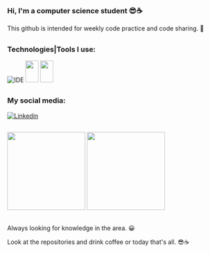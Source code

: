 ### Hi, I'm a computer science student 😎☕
 
 This github is intended for weekly code practice and code sharing. 🤗
 ##
 ### Technologies|Tools I use:
 
![IDE](https://img.shields.io/badge/Visual_Studio_Code-0078D4?style=for-the-badge&logo=visual%20studio%20code&logoColor=white)
  <img height="50" width="30" src="https://cdn.jsdelivr.net/gh/devicons/devicon/icons/java/java-original-wordmark.svg" />
  <img height="50" width="30" src="https://cdn.jsdelivr.net/gh/devicons/devicon/icons/dart/dart-plain-wordmark.svg" />

           
##
 ### My social media:

[![Linkedin](https://img.shields.io/badge/LinkedIn-0077B5?style=for-the-badge&logo=linkedin&logoColor=white)](https://www.linkedin.com/in/hanspeterdietiker)

 
##

<div>
<img height="180em" src="https://github-readme-stats.vercel.app/api?username=hanspeterdietiker&theme=aura&show_icons=true"/>

<img height="180em" src="https://github-readme-stats.vercel.app/api/top-langs/?username=hanspeterdietiker&layout=compact&langs_count=16&theme=aura"/>
</div>

##

Always looking for knowledge in the area. 😀

Look at the repositories and drink coffee or today that's all. 😎☕
